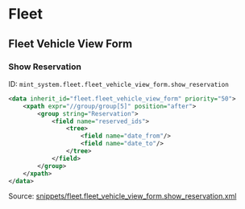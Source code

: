 # Fleet
## Fleet Vehicle View Form  
### Show Reservation  
ID: `mint_system.fleet.fleet_vehicle_view_form.show_reservation`  
```xml
<data inherit_id="fleet.fleet_vehicle_view_form" priority="50">
    <xpath expr="//group/group[5]" position="after">
        <group string="Reservation">
            <field name="reserved_ids">
                <tree>
                    <field name="date_from"/>
                    <field name="date_to"/>
                </tree>
            </field>
        </group>
    </xpath>
</data>

```
Source: [snippets/fleet.fleet_vehicle_view_form.show_reservation.xml](https://github.com/Mint-System/Odoo-Build/tree/main/snippets/fleet.fleet_vehicle_view_form.show_reservation.xml)

